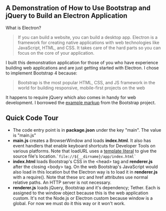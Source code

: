 

A Demonstration of How to Use Bootstrap and jQuery to Build an Electron Application
------------------------------------------------------------------------

What is Electron?

> If you can build a website, you can build a desktop app. Electron is a framework for creating native applications with web technologies like JavaScript, HTML, and CSS. It takes care of the hard parts so you can focus on the core of your application.

I built this demonstration application for those of you who have experience building web applications and are just getting started with Electron. I chose to implement Bootstrap 4 because:

> Bootstrap is the most popular HTML, CSS, and JS framework in the world for building responsive, mobile-first projects on the web

It happens to require jQuery which also comes in handy for web development. I borrowed the [example markup](https://v4-alpha.getbootstrap.com/examples/dashboard/) from the Bootstrap project.

Quick Code Tour
---------------

 - The code entry point is in **package.json** under the key "main". The value is "main.js"
 - **main.js** creates a BrowserWindow and loads **index.html**. It also has event handlers that enable keyboard shortcuts for Developer Tools on various platforms. Note that loadURL uses a [template literal](https://developer.mozilla.org/en-US/docs/Web/JavaScript/Reference/Template_literals) to give the source file's location.`` `file://${__dirname}/app/index.html` ``
 - **index.html** loads Bootstrap's CSS in the &lt;head&gt; tag and **renderer.js** after the closing &lt;body&gt; tag. On the web Bootstrap's JavaScript would also load in this location but the Electron way is to load it in **renderer.js** with a require(). Note that these src and href attributes use normal relative paths. An HTTP server is not necessary.
 - **renderer.js** loads jQuery, Bootstrap and it's dependency; Tether. Each is assigned to the window object because this is the web application custom. It's not the Node.js or Electron custom because window is a global. For now we must do it this way or it won't work.
